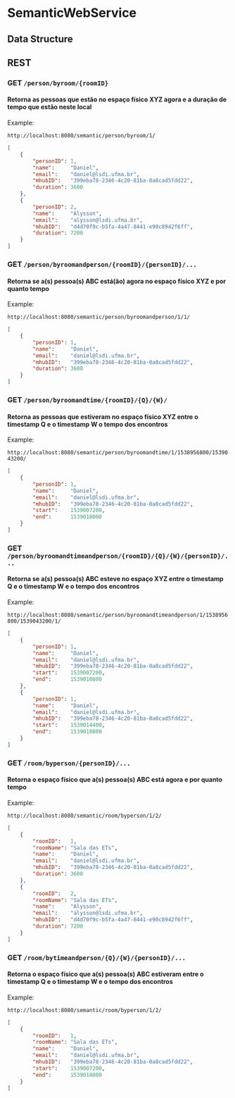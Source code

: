# SemanticWebService

## Data Structure

## REST

### **GET**   `/person/byroom/{roomID}`
#### Retorna as pessoas que estão no espaço físico XYZ agora e a duração de tempo que estão neste local

Example:

`http://localhost:8080/semantic/person/byroom/1/`

```json
[
    {
        "personID":	1,
        "name":		"Daniel",
        "email":	"daniel@lsdi.ufma.br",
        "mhubID":	"399eba78-2346-4c20-81ba-0a8cad5fdd22",
        "duration":	3600
    },
    {
        "personID":	2,
        "name":		"Alysson",
        "email":	"alysson@lsdi.ufma.br",
        "mhubID":	"d4d70f9c-b5fa-4a47-8441-e90c8942f6ff",
        "duration":	7200
    }
]
```


### **GET**   `/person/byroomandperson/{roomID}/{personID}/...`
#### Retorna se a(s) pessoa(s) ABC está(ão) agora no espaço físico XYZ e por quanto tempo

Example:

`http://localhost:8080/semantic/person/byroomandperson/1/1/`

```json
[
    {
        "personID": 1,
        "name":     "Daniel",
        "email":    "daniel@lsdi.ufma.br",
        "mhubID":   "399eba78-2346-4c20-81ba-0a8cad5fdd22",
        "duration": 3600
    }
]
```


### **GET**   `/person/byroomandtime/{roomID}/{Q}/{W}/`
#### Retorna as pessoas que estiveram no espaço físico XYZ entre o timestamp Q e o timestamp W o tempo dos encontros

Example:

`http://localhost:8080/semantic/person/byroomandtime/1/1538956800/1539043200/`

```json
[
    {
        "personID": 1,
        "name":     "Daniel",
        "email":    "daniel@lsdi.ufma.br",
        "mhubID":   "399eba78-2346-4c20-81ba-0a8cad5fdd22",
        "start":    1539007200,
        "end":      1539018000
    }
]
```


### **GET**   `/person/byroomandtimeandperson/{roomID}/{Q}/{W}/{personID}/...`
#### Retorna se a(s) pessoa(s) ABC esteve no espaço XYZ entre o timestamp Q e o timestamp W e o tempo dos encontros

Example:

`http://localhost:8080/semantic/person/byroomandtimeandperson/1/1538956800/1539043200/1/`

```json
[
    {
        "personID": 1,
        "name":     "Daniel",
        "email":    "daniel@lsdi.ufma.br",
        "mhubID":   "399eba78-2346-4c20-81ba-0a8cad5fdd22",
        "start":    1539007200,
        "end":      1539010800
    },
    {
        "personID": 1,
        "name":     "Daniel",
        "email":    "daniel@lsdi.ufma.br",
        "mhubID":   "399eba78-2346-4c20-81ba-0a8cad5fdd22",
        "start":    1539014400,
        "end":      1539018000
    }
]
```


### **GET**   `/room/byperson/{personID}/...`
#### Retorna o espaço físico que a(s) pessoa(s) ABC está agora e por quanto tempo

Example:

`http://localhost:8080/semantic/room/byperson/1/2/`

```json
[
    {
        "roomID":	1,
        "roomName":	"Sala das ETs",
        "name":     "Daniel",
        "email":	"daniel@lsdi.ufma.br",
        "mhubID":	"399eba78-2346-4c20-81ba-0a8cad5fdd22",
        "duration":	3600
    },
    {
        "roomID":	2,
        "roomName":	"Sala das ETs",
        "name":		"Alysson",
        "email":	"alysson@lsdi.ufma.br",
        "mhubID":	"d4d70f9c-b5fa-4a47-8441-e90c8942f6ff",
        "duration":	7200
    }
]
```


### **GET**   `/room/bytimeandperson/{Q}/{W}/{personID}/...`
#### Retorna o espaço físico que a(s) pessoa(s) ABC estiveram entre o timestamp Q e o timestamp W e o tempo dos encontros

Example:

`http://localhost:8080/semantic/room/byperson/1/2/`

```json
[
    {
        "roomID":   1,
        "roomName": "Sala das ETs",
        "name":     "Daniel",
        "email":    "daniel@lsdi.ufma.br",
        "mhubID":   "399eba78-2346-4c20-81ba-0a8cad5fdd22",
        "start":    1539007200,
        "end":      1539018000
    }
]
```
